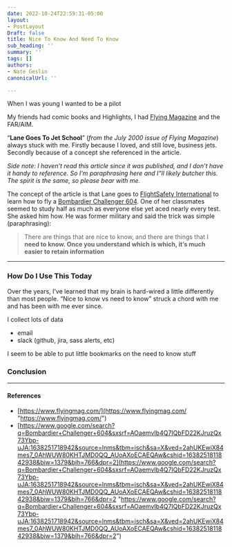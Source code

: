 ```yaml
---
date: 2022-10-24T22:59:31-05:00
layout:
- PostLayout
Draft: false
title: Nice To Know And Need To Know
sub_heading: ''
summary: ''
tags: []
authors:
- Nate Geslin
canonicalUrl: ''

---
```

When I was young I wanted to be a pilot

My friends had comic books and Highlights, I had [Flying Magazine](https://www.flyingmag.com/) and the FAR/AIM.

“**Lane Goes To Jet School**” (_from the July 2000 issue of Flying Magazine_) always stuck with me. Firstly because I loved, and still love, business jets. Secondly because of a concept she referenced in the article.

_Side note: I haven’t read this article since it was published, and I don’t have it handy to reference. So I’m paraphrasing here and I”ll likely butcher this. The spirit is the same, so please bear with me._

The concept of the article is that Lane goes to [FlightSafety International](https://www.flightsafety.com/) to learn how to fly a [Bombardier Challenger 604](https://www.google.com/search?q=Bombardier+Challenger+604&sxsrf=AOaemvIb4Q7IQbFD22KJruzQx73Ybp-uJA:1638251718942&source=lnms&tbm=isch&sa=X&ved=2ahUKEwiX84mes7_0AhWUW80KHTJMD0QQ_AUoAXoECAEQAw&cshid=1638251811842938&biw=1379&bih=766&dpr=2). One of her classmates seemed to study half as much as everyone else yet aced nearly every test. She asked him how. He was former military and said the trick was simple (paraphrasing):

> There are things that are nice to know, and there are things that I **need to know. Once you understand which is which, it’s much easier to retain information**

***

### How Do I Use This Today

Over the years, I’ve learned that my brain is hard-wired a little differently than most people. “Nice to know vs need to know” struck a chord with me and has been with me ever since.

I collect lots of data

* email
* slack (github, jira, sass alerts, etc)

I seem to be able to put little bookmarks on the need to know stuff

### Conclusion

***

#### References

* [https://www.flyingmag.com/](https://www.flyingmag.com/ "https://www.flyingmag.com/")
* [https://www.google.com/search?q=Bombardier+Challenger+604&sxsrf=AOaemvIb4Q7IQbFD22KJruzQx73Ybp-uJA:1638251718942&source=lnms&tbm=isch&sa=X&ved=2ahUKEwiX84mes7_0AhWUW80KHTJMD0QQ_AUoAXoECAEQAw&cshid=1638251811842938&biw=1379&bih=766&dpr=2](https://www.google.com/search?q=Bombardier+Challenger+604&sxsrf=AOaemvIb4Q7IQbFD22KJruzQx73Ybp-uJA:1638251718942&source=lnms&tbm=isch&sa=X&ved=2ahUKEwiX84mes7_0AhWUW80KHTJMD0QQ_AUoAXoECAEQAw&cshid=1638251811842938&biw=1379&bih=766&dpr=2 "https://www.google.com/search?q=Bombardier+Challenger+604&sxsrf=AOaemvIb4Q7IQbFD22KJruzQx73Ybp-uJA:1638251718942&source=lnms&tbm=isch&sa=X&ved=2ahUKEwiX84mes7_0AhWUW80KHTJMD0QQ_AUoAXoECAEQAw&cshid=1638251811842938&biw=1379&bih=766&dpr=2")